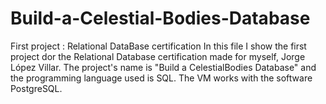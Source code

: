 # Build-a-Celestial-Bodies-Database
First project : Relational DataBase certification
In this file I show the first project dor the Relational Database certification
made for myself, Jorge López Villar. The project's name is "Build a CelestialBodies
Database" and the programming language used is SQL. The VM works with the software
PostgreSQL. 

